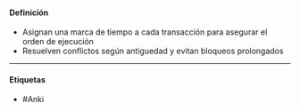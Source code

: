 #### Definición
- Asignan una marca de tiempo a cada transacción para asegurar el orden de ejecución
- Resuelven conflictos según antiguedad y evitan bloqueos prolongados
***
#### Etiquetas
- #Anki 